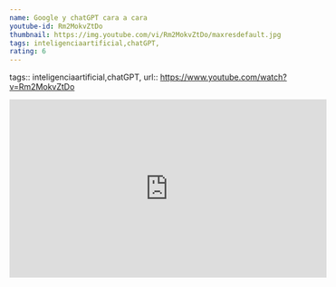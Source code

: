 ```yaml
---
name: Google y chatGPT cara a cara
youtube-id: Rm2MokvZtDo
thumbnail: https://img.youtube.com/vi/Rm2MokvZtDo/maxresdefault.jpg
tags: inteligenciaartificial,chatGPT,
rating: 6
---
```

tags:: inteligenciaartificial,chatGPT,
url:: https://www.youtube.com/watch?v=Rm2MokvZtDo

<iframe width='560' height='315' src='https://www.youtube.com/embed/Rm2MokvZtDo' title='YouTube video player' frameborder='0' allow='accelerometer; autoplay; clipboard-write; encrypted-media; gyroscope; picture-in-picture; web-share' allowfullscreen></iframe>


